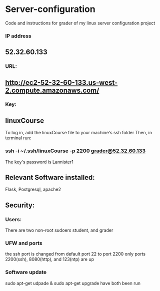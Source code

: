 # Server-configuration
Code and instructions for grader of my linux server configuration project

### IP address 
## 52.32.60.133
### URL: 
## http://ec2-52-32-60-133.us-west-2.compute.amazonaws.com/
### Key:
## linuxCourse
To log in, add the linuxCourse file to your machine's ssh folder
Then, in terminal run:
### ssh -i ~/.ssh/linuxCourse -p 2200 grader@52.32.60.133
The key's password is Lannister1

## Relevant Software installed:
Flask, Postgresql, apache2

## Security:
### Users:
There are two non-root sudoers student, and grader
### UFW and ports
the ssh port is changed from default port 22 to port 2200
only ports 2200(ssh), 8080(http), and 123(ntp) are up
### Software update
sudo apt-get udpade & 
sudo apt-get upgrade have both been run

